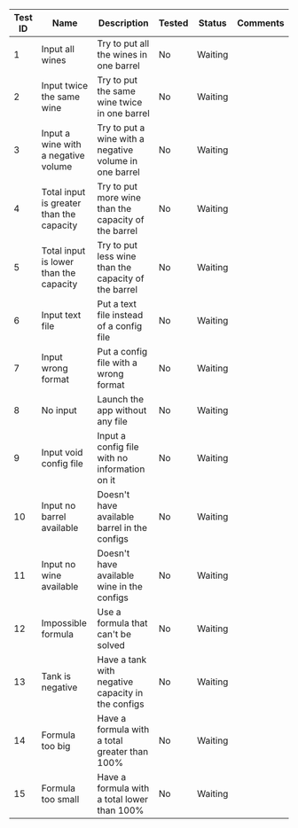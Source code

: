 | Test ID | Name | Description | Tested | Status | Comments |
| --------------- | ----------------- | ---------------- | ---------------- | ---------------- | ---------------- |
| 1  | Input all wines | Try to put all the wines in one barrel | No | Waiting |  |
| 2  | Input twice the same wine | Try to put the same wine twice in one barrel | No | Waiting |  |
| 3  | Input a wine with a negative volume | Try to put a wine with a negative volume in one barrel | No | Waiting |  |
| 4  | Total input is greater than the capacity | Try to put more wine than the capacity of the barrel | No | Waiting |  |
| 5  | Total input is lower than the capacity | Try to put less wine than the capacity of the barrel | No | Waiting |  |
| 6  | Input text file | Put a text file instead of a config file | No | Waiting |  |
| 7  | Input wrong format | Put a config file with a wrong format | No | Waiting |  |
| 8  | No input | Launch the app without any file | No | Waiting |  |
| 9  | Input void config file | Input a config file with no information on it | No | Waiting |  |
| 10 | Input no barrel available | Doesn't have available barrel in the configs | No | Waiting |  |
| 11 | Input no wine available | Doesn't have available wine in the configs | No | Waiting |  |
| 12 | Impossible formula | Use a formula that can't be solved | No | Waiting |  |
| 13 | Tank is negative | Have a tank with negative capacity in the configs | No | Waiting |  |
| 14 | Formula too big | Have a formula with a total greater than 100% | No | Waiting |  |
| 15 | Formula too small | Have a formula with a total lower than 100% | No | Waiting |  |